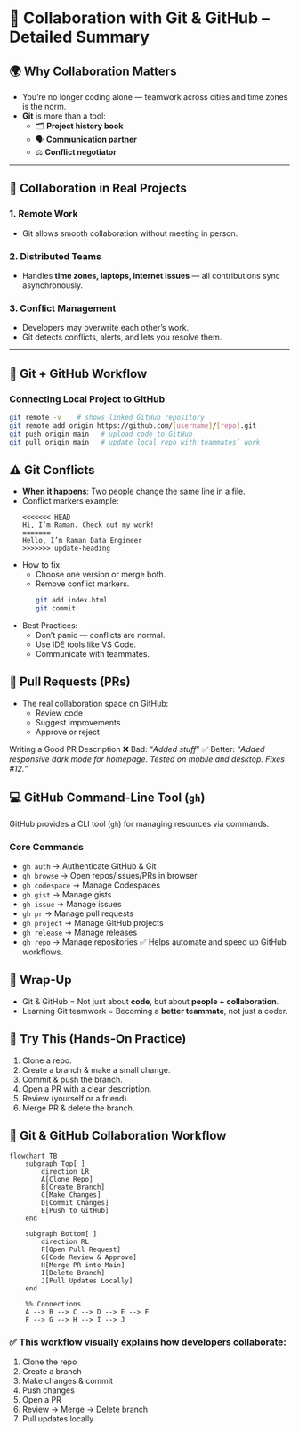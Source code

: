 # 📌 Collaboration with Git & GitHub – Detailed Summary

## 🌍 Why Collaboration Matters
- You’re no longer coding alone — teamwork across cities and time zones is the norm.
- **Git** is more than a tool:
  - 🗂️ **Project history book**
  - 🗣️ **Communication partner**
  - ⚖️ **Conflict negotiator**

---

## 🤝 Collaboration in Real Projects
### 1. Remote Work
- Git allows smooth collaboration without meeting in person.

### 2. Distributed Teams
- Handles **time zones, laptops, internet issues** — all contributions sync asynchronously.

### 3. Conflict Management
- Developers may overwrite each other’s work.
- Git detects conflicts, alerts, and lets you resolve them.

---

## 🔗 Git + GitHub Workflow
### Connecting Local Project to GitHub
```bash
git remote -v    # shows linked GitHub repository
git remote add origin https://github.com/[username]/[repo].git
git push origin main   # upload code to GitHub
git pull origin main   # update local repo with teammates’ work
```

## ⚠️ Git Conflicts

- **When it happens**: Two people change the same line in a file.
- Conflict markers example:
  ```text
  <<<<<<< HEAD
  Hi, I’m Raman. Check out my work!
  =======
  Hello, I’m Raman Data Engineer
  >>>>>>> update-heading
  ```
- How to fix:
  - Choose one version or merge both.
  - Remove conflict markers.
    ```bash
    git add index.html
    git commit
    ```
- Best Practices:
  - Don’t panic — conflicts are normal.
  - Use IDE tools like VS Code.
  - Communicate with teammates.

## 🔄 Pull Requests (PRs)
- The real collaboration space on GitHub:
  - Review code
  - Suggest improvements
  - Approve or reject
  
Writing a Good PR Description
❌ Bad: “_Added stuff_”
✅ Better: “_Added responsive dark mode for homepage. Tested on mobile and desktop. Fixes #12._”

## 💻 GitHub Command-Line Tool (`gh`)
GitHub provides a CLI tool (`gh`) for managing resources via commands.

### Core Commands
- `gh auth` → Authenticate GitHub & Git
- `gh browse` → Open repos/issues/PRs in browser
- `gh codespace` → Manage Codespaces
- `gh gist` → Manage gists
- `gh issue` → Manage issues
- `gh pr` → Manage pull requests
- `gh project` → Manage GitHub projects
- `gh release` → Manage releases
- `gh repo` → Manage repositories
✅ Helps automate and speed up GitHub workflows.

## 🏁 Wrap-Up

- Git & GitHub = Not just about **code**, but about **people + collaboration**.
- Learning Git teamwork = Becoming a **better teammate**, not just a coder.

## 🧪 Try This (Hands-On Practice)
1. Clone a repo.
2. Create a branch & make a small change.
3. Commit & push the branch.
4. Open a PR with a clear description.
5. Review (yourself or a friend).
6. Merge PR & delete the branch.

## 🔄 Git & GitHub Collaboration Workflow

```mermaid
flowchart TB
    subgraph Top[ ]
        direction LR
        A[Clone Repo]
        B[Create Branch]
        C[Make Changes]
        D[Commit Changes]
        E[Push to GitHub]
    end

    subgraph Bottom[ ]
        direction RL
        F[Open Pull Request]
        G[Code Review & Approve]
        H[Merge PR into Main]
        I[Delete Branch]
        J[Pull Updates Locally]
    end

    %% Connections
    A --> B --> C --> D --> E --> F
    F --> G --> H --> I --> J

```

### ✅ This workflow visually explains how developers collaborate:

1. Clone the repo
2. Create a branch
3. Make changes & commit
4. Push changes
5. Open a PR
6. Review → Merge → Delete branch
7. Pull updates locally
